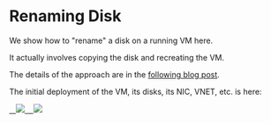 #	Renaming Disk

We show how to "rename" a disk on a running VM here.

It actually involves copying the disk and recreating the VM.

The details of the approach are in the [following blog post](http://vincentlauzon.com/2017/10/16/renaming-virtual-machine-disks).

The initial deployment of the VM, its disks, its NIC, VNET, etc.  is here:

<a href="https://portal.azure.com/#create/Microsoft.Template/uri/https://raw.githubusercontent.com/vplauzon/AzureVMs/master/RenamingDiskSol/RenamingDisk/InitialDeploy.json" target="_blank">
    <img src="http://azuredeploy.net/deploybutton.png"/>
</a>
<a href="http://armviz.io/#/?load=https://raw.githubusercontent.com/vplauzon/AzureVMs/master/RenamingDiskSol/RenamingDisk/InitialDeploy.json" target="_blank">
    <img src="http://armviz.io/visualizebutton.png"/>
</a>
